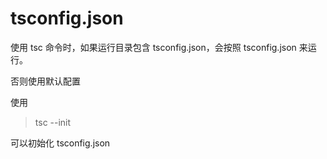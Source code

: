 # tsconfig.json

使用 tsc 命令时，如果运行目录包含 tsconfig.json，会按照 tsconfig.json 来运行。

否则使用默认配置

使用

> tsc --init

可以初始化 tsconfig.json